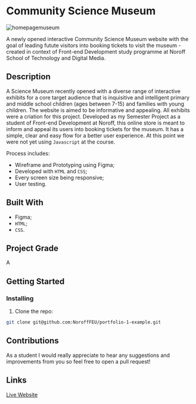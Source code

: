 # Community Science Museum

![homepagemuseum](https://user-images.githubusercontent.com/50967213/194753053-70130ec9-ca05-468f-9ecc-27c1ef2b2e7d.jpg)

A newly opened interactive Community Science Museum website with the goal of leading futute visitors into booking tickets to visit the museum - created in context of Front-end Development study programme at Noroff School of Technology and Digital Media.

## Description

A Science Museum recently opened with a diverse range of interactive exhibits for a core target audience that is inquisitive and intelligent primary and middle school children (ages between 7-15) and families with young children. The website is aimed to be informative and appealing. All exhibits were a criation for this project.
Developed as my Semester Project as a student of Front-end Development at Noroff, this online store is meant to inform and appeal its users into booking tickets for the museum. It has a simple, clear and easy flow for a better user experience. At this point we were not yet using ```Javascript``` at the course.

Process includes:

- Wireframe and Prototyping using Figma;
- Developed with ```HTML``` and ```CSS```;
- Every screen size being responsive;
- User testing.

## Built With

- Figma;
- ```HTML```;
- ```CSS```.

## Project Grade
A

## Getting Started

### Installing

1. Clone the repo:

```bash
git clone git@github.com:NoroffFEU/portfolio-1-example.git
```

## Contributions

As a student I would really appreciate to hear any suggestions and improvements from you so feel free to open a pull request!

## Links

[Live Website](https://project-community-science-museum.netlify.app/)
